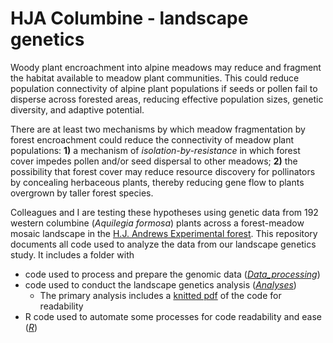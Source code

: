 HJA Columbine - landscape genetics
================

Woody plant encroachment into alpine meadows may reduce and fragment the habitat available to meadow plant communities. This could reduce population connectivity of alpine plant populations if seeds or pollen fail to disperse across forested areas, reducing effective population sizes, genetic diversity, and adaptive potential.

There are at least two mechanisms by which meadow fragmentation by forest encroachment could reduce the connectivity of meadow plant populations: **1)** a mechanism of *isolation-by-resistance* in which forest cover impedes pollen and/or seed dispersal to other meadows; **2)** the possibility that forest cover may reduce resource discovery for pollinators by concealing herbaceous plants, thereby reducing gene flow to plants overgrown by taller forest species.

Colleagues and I are testing these hypotheses using genetic data from 192 western columbine (*Aquilegia formosa*) plants across a forest-meadow mosaic landscape in the [H.J. Andrews
Experimental forest](https://andrewsforest.oregonstate.edu/). This repository documents all code used to analyze the data from our landscape genetics study. It includes a folder with

  - code used to process and prepare the genomic data
  ([*Data_processing*](https://github.com/Dusty-Gannon/HJA_Columbine_landscape_genetics/tree/master/Data_processing))
  - code used to conduct the landscape genetics analysis
    ([*Analyses*](https://github.com/Dusty-Gannon/HJA_Columbine_landscape_genetics/tree/master/Analyses))
      - The primary analysis includes a [knitted pdf](https://github.com/Dusty-Gannon/HJA_Columbine_landscape_genetics/blob/master/Analyses/Edgeweight_estimation_gendist.pdf) of the code for readability
  - R code used to automate some processes for code readability and ease
    ([*R*](https://github.com/Dusty-Gannon/HJA_Columbine_landscape_genetics/tree/master/R))
    
    
    
    
